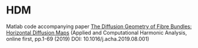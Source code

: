 HDM
===

Matlab code accompanying paper [The Diffusion Geometry of Fibre Bundles: Horizontal Diffusion Maps](https://doi.org/10.1016/j.acha.2019.08.001) (Applied and Computational Harmonic Analysis, online first, pp.1-69 (2019) DOI: 10.1016/j.acha.2019.08.001)
